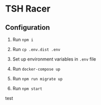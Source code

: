 # TSH Racer

## Configuration

1. Run `npm i`

2. Run `cp .env.dist .env`

3. Set up environment variables in `.env` file

4. Run `docker-compose up`

5. Run `npm run migrate up`

6. Run `npm start`

test
